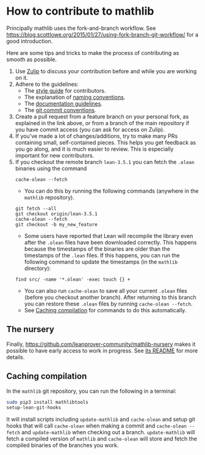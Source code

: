 # How to contribute to mathlib

Principally mathlib uses the fork-and-branch workflow. See
https://blog.scottlowe.org/2015/01/27/using-fork-branch-git-workflow/
for a good introduction.

Here are some tips and tricks
to make the process of contributing as smooth as possible.

1. Use [Zulip](https://leanprover.zulipchat.com/) to
   discuss your contribution before and while you are working on it.
2. Adhere to the guidelines:
   - The [style guide](style.md) for contributors.
   - The explanation of [naming conventions](naming.md).
   - The [documentation guidelines](doc.md).
   - The [git commit conventions](https://github.com/leanprover/lean/blob/master/doc/commit_convention.md).
3. Create a pull request from a feature branch on your personal fork,
   as explained in the link above, or from a branch of the main repository if you have commit access (you can ask for access on Zulip).
4. If you've made a lot of changes/additions, try to make many PRs containing small, self-contained pieces. This helps you get feedback as you go along, and it is much easier to review. This is especially important for new contributors.
5. If you checkout the remote branch `lean-3.5.1` you can fetch the `.olean` binaries using the command
   ```
   cache-olean --fetch
   ```
   - You can do this by running the following commands (anywhere in the `mathlib` repository).
   ```
   git fetch --all
   git checkout origin/lean-3.5.1
   cache-olean --fetch
   git checkout -b my_new_feature
   ```
   - Some users have reported that Lean will recompile the library even after the `.olean` files have been downloaded correctly. This happens because the timestamps of the binaries are older than the timestamps of the `.lean` files. If this happens, you can run the following command to update the timestamps (in the `mathlib` directory):
   ```
   find src/ -name '*.olean' -exec touch {} +
   ```
   - You can also run `cache-olean` to save all your current `.olean` files (before you checkout another branch). After returning to this branch you can restore these `.olean` files by running `cache-olean --fetch`.
   - See [Caching compilation](#caching-compilation) for commands to do this automatically.


## The nursery

Finally, https://github.com/leanprover-community/mathlib-nursery
makes it possible to have early access to work in progress.
See [its README](https://github.com/leanprover-community/mathlib-nursery/blob/master/README.md)
for more details.

## Caching compilation

In the `mathlib` git repository, you can run the following in a terminal:

```sh
sudo pip3 install mathlibtools
setup-lean-git-hooks
```

It will install scripts including `update-mathlib` and `cache-olean`
and setup git hooks that will call `cache-olean` when making a commit
and `cache-olean --fetch` and `update-mathlib` when checking out a
branch. `update-mathlib` will fetch a compiled version of `mathlib`
and `cache-olean` will store and fetch the compiled binaries of the
branches you work.
